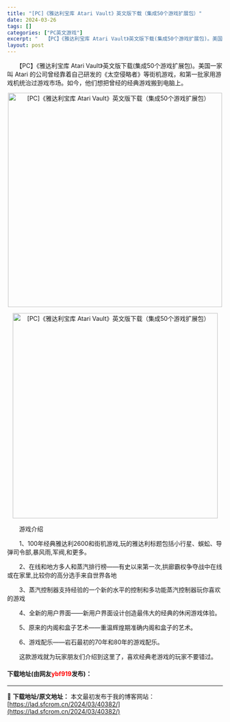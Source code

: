 ```yaml
---
title: "[PC]《雅达利宝库 Atari Vault》英文版下载（集成50个游戏扩展包）"
date: 2024-03-26
tags: []
categories: ["PC英文游戏"]
excerpt: "　　【PC】《雅达利宝库 Atari Vault》英文版下载(集成50个游戏扩展包)。美国一家叫 Atari 的公司曾经靠着自己研发的《太空侵略者》等街机游戏，和第一批家用游戏机统治过游戏市场。如今，他们想把曾经的经典游戏搬到电脑上。 　　游戏介绍 　　1、100年经典雅达利2600和街机游戏,玩的&hellip;"
layout: post
---
```


 <p>　　【PC】《雅达利宝库 Atari Vault》英文版下载(集成50个游戏扩展包)。美国一家叫 Atari 的公司曾经靠着自己研发的《太空侵略者》等街机游戏，和第一批家用游戏机统治过游戏市场。如今，他们想把曾经的经典游戏搬到电脑上。</p> <p align="center"><img align="" border="0" src="https://lad.sfcrom.cn/wp-content/uploads/2024/03/20240326_6602e033f1777.webp" width="500" alt="[PC]《雅达利宝库 Atari Vault》英文版下载（集成50个游戏扩展包）" /></p> <p align="center"><img align="" border="0" src="https://lad.sfcrom.cn/wp-content/uploads/2024/03/20240326_6602e0344960d.webp" width="479" alt="[PC]《雅达利宝库 Atari Vault》英文版下载（集成50个游戏扩展包）" /></p> <p>　　游戏介绍</p> <p>　　1、100年经典雅达利2600和街机游戏,玩的雅达利标题包括小行星、蜈蚣、导弹司令部,暴风雨,军阀,和更多。</p> <p>　　2、在线和地方多人和蒸汽排行榜&mdash;&mdash;有史以来第一次,拱廊霸权争夺战中在线或在家里,比较你的高分选手来自世界各地</p> <p>　　3、蒸汽控制器支持经验的一个新的水平的控制和多功能蒸汽控制器玩你喜欢的游戏</p> <p>　　4、全新的用户界面&mdash;&mdash;新用户界面设计创造最伟大的经典的休闲游戏体验。</p> <p>　　5、原来的内阁和盒子艺术&mdash;&mdash;重温辉煌期准确内阁和盒子的艺术。</p> <p>　　6、游戏配乐&mdash;&mdash;岩石最初的70年和80年的游戏配乐。</p> <p>　　这款游戏就为玩家朋友们介绍到这里了，喜欢经典老游戏的玩家不要错过。</p> <p><h4>下载地址(由网友<font color="red">ybf919</font>发布)：</h4></p> 

---
📖 **下载地址/原文地址：** 本文最初发布于我的博客网站：[https://lad.sfcrom.cn/2024/03/40382/](https://lad.sfcrom.cn/2024/03/40382/)
